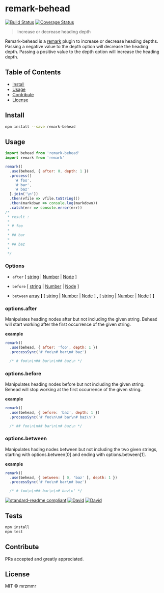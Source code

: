# remark-behead

[![Build Status](https://travis-ci.org/mrzmmr/remark-behead.svg?branch=master)](https://travis-ci.org/mrzmmr/remark-behead)
[![Coverage Status](https://coveralls.io/repos/github/mrzmmr/remark-behead/badge.svg?branch=master)](https://coveralls.io/github/mrzmmr/remark-behead?branch=master)


> Increase or decrease heading depth

Remark-behead is a [remark](https://github.com/wooorm/remark) plugin to 
increase or decrease heading depths. Passing a negative value to the depth option will decrease the heading depth. Passing a positive value to the depth option will increase the heading depth.


## Table of Contents

- [Install](#install)
- [Usage](#usage)
- [Contribute](#contribute)
- [License](#license)

## Install

```sh
npm install --save remark-behead
```

## Usage

```js
import behead from 'remark-behead'
import remark from 'remark'

remark()
  .use(behead, { after: 0, depth: 1 })
  .process([
    '# foo',
    '# bar',
    '# baz'
  ].join('\n'))
  .then(vfile => vfile.toString())
  .then(markdown => console.log(markdown))
  .catch(err => console.error(err))
/*
 * result :
 *
 * # foo
 *
 * ## bar
 *
 * ## baz
 *
 */

```

### Options

-	`after` [ [string](https://developer.mozilla.org/en-us/docs/web/javascript/reference/global_objects/string) | [Number](https://developer.mozilla.org/en-US/docs/Web/JavaScript/Reference/Global_Objects/Number) | [Node](https://github.com/syntax-tree/unist#node) ]

-   `before` [ [string](https://developer.mozilla.org/en-us/docs/web/javascript/reference/global_objects/string) | [Number](https://developer.mozilla.org/en-US/docs/Web/JavaScript/Reference/Global_Objects/Number) | [Node](https://github.com/syntax-tree/unist#node) ]


-	`between` [array](https://developer.mozilla.org/en-us/docs/web/javascript/reference/global_objects/array) **[** [ [string](https://developer.mozilla.org/en-us/docs/web/javascript/reference/global_objects/string) | [Number](https://developer.mozilla.org/en-US/docs/Web/JavaScript/Reference/Global_Objects/Number) | [Node](https://github.com/syntax-tree/unist#node) ] **,** [ [string](https://developer.mozilla.org/en-us/docs/web/javascript/reference/global_objects/string) | [Number](https://developer.mozilla.org/en-US/docs/Web/JavaScript/Reference/Global_Objects/Number) | [Node](https://github.com/syntax-tree/unist#node) ] **]**



### options.after

Manipulates heading nodes after but not including the given 
string. Behead will start working after the first occurrence of the given string.

**example**

```js
remark()
  .use(behead, { after: 'foo', depth: 1 })
  .processSync('# foo\n# bar\n# baz')

  /* # foo\n\n## bar\n\n## baz\n */
```

### options.before

Manipulates heading nodes before but not including the given 
string. Behead will stop 
working at the first occurrence of the given string.

**example**

```js
remark()
  .use(behead, { before: 'baz', depth: 1 })
  .processSync('# foo\n\n# bar\n# baz\n')

  /* ## foo\n\n## bar\n\n# baz\n */
```

### options.between

Manipulates hading nodes between but not including the two given 
strings, starting with options.between[0] and ending with
options.between[1].

**example**

```js
remark()
  .use(behead, { between: [ 0, 'baz' ], depth: 1 })
  .processSync('# foo\n# bar\n# baz')

  /* # foo\n\n## bar\n\n# baz\n' */
```

[![standard-readme compliant](https://img.shields.io/badge/standard--readme-OK-green.svg?style=flat-square)](https://github.com/RichardLitt/standard-readme)
[![David](https://img.shields.io/david/mrzmmr/remark-behead.svg)](https://david-dm.org/)
[![David](https://img.shields.io/david/dev/mrzmmr/remark-behead.svg)](https://david-dm.org/)


## Tests

```sh
npm install
npm test
```

## Contribute

PRs accepted and greatly appreciated.



## License

MIT © mrzmmr
